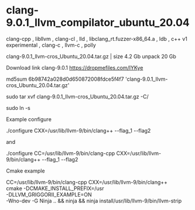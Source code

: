 # clang-9.0.1_llvm_compilator_ubuntu_20.04
clang-cpp , libllvm , clang-cl , lld  , libclang_rt.fuzzer-x86_64.a , ldb , c++ v1 experimental , clang-c , llvm-c , polly

clang-9.0.1_llvm-cros_Ubuntu_20.04.tar.gz | size 4.2 Gb unpack 20 Gb

Download link clang-9.0.1 https://dropmefiles.com/IYKye

md5sum 6b98742a028d0d650872008fdce5f4f7 'clang-9.0.1_llvm-cros_Ubuntu_20.04.tar.gz'

sudo tar xvf clang-9.0.1_llvm-cros_Ubuntu_20.04.tar.gz -C/

sudo ln -s 

Example configure

./configure CXX=/usr/lib/llvm-9/bin/clang++ --flag_1 --flag2

and

./configure CC=/usr/lib/llvm-9/bin/clang-cpp CXX=/usr/lib/llvm-9/bin/clang++ --flag_1 --flag2

Cmake example

CC=/usr/lib/llvm-9/bin/clang-cpp CXX=/usr/lib/llvm-9/bin/clang++                                \
cmake -DCMAKE_INSTALL_PREFIX=/usr               \
      -DLLVM_GRIGGORII_EXAMPLE=ON                 \
      -Wno-dev -G Ninja ..                      &&
ninja && ninja install/usr/lib/llvm-9/bin/llvm-strip



